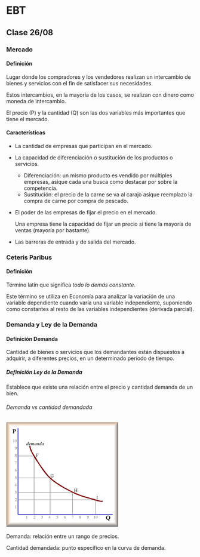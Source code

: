 # EBT

## Clase 26/08

### Mercado

#### Definición

Lugar donde los compradores y los vendedores realizan un intercambio de bienes y servicios con el fin de satisfacer sus necesidades.

Estos intercambios, en la mayoría de los casos, se realizan con dinero como moneda de intercambio.

El precio (P) y la cantidad (Q) son las dos variables más importantes que tiene el mercado.

#### Características

- La cantidad de empresas que participan en el mercado.
- La capacidad de diferenciación o sustitución de los productos o servicios.

    - Diferenciación: un mismo producto es vendido por múltiples empresas, asique cada una busca como destacar por sobre la competencia.
    - Sustitución: el precio de la carne se va al carajo asique reemplazo la compra de carne por compra de pescado.

- El poder de las empresas de fijar el precio en el mercado.

    Una empresa tiene la capacidad de fijar un precio si tiene la mayoría de ventas (mayoría por bastante).

- Las barreras de entrada y de salida del mercado.

### Ceteris Paribus

#### Definición

Término latín que significa _todo lo demás constante_.

Este término se utiliza en Economía para analizar la variación de una variable dependiente cuando varía una variable independiente, suponiendo como constantes al resto de las variables independientes (derivada parcial).

### Demanda y Ley de la Demanda

#### Definición Demanda

Cantidad de bienes o servicios que los demandantes están dispuestos a adquirir, a diferentes precios, en un determinado período de tiempo.

##### Definición Ley de la Demanda

Establece que existe una relación entre el precio y cantidad demanda de un bien.

###### Demanda vs cantidad demandada

![Curva de demanda](imagenes/curva_demanda.png)

Demanda: relación entre un rango de precios.

Cantidad demandada: punto específico en la curva de demanda.
